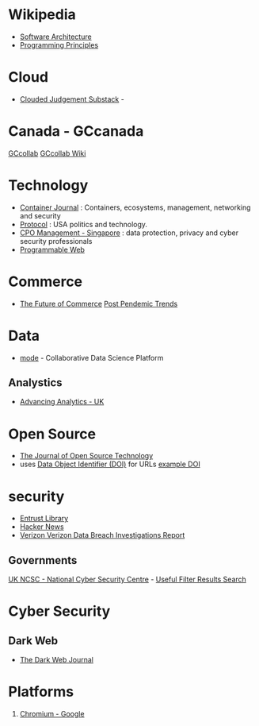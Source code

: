 
# Wikipedia
- [Software Architecture](https://en.wikipedia.org/wiki/Category:Software_architecture)
- [Programming Principles](https://en.wikipedia.org/wiki/Category:Programming_principles)

# Cloud
- [Clouded Judgement Substack](https://cloudedjudgement.substack.com/) -

# Canada - GCcanada
[GCcollab](http://gccollab.ca/)
[GCcollab Wiki](https://wiki.gccollab.ca/Main_Page)


# Technology
- [Container Journal](https://containerjournal.com/) : Containers, ecosystems, management, networking and security
- [Protocol](https://www.protocol.com/) : USA politics and technology.
- [CPO Management - Singapore](https://www.cpomagazine.com/) : data protection, privacy and cyber security professionals
- [Programmable Web](https://www.programmableweb.com/)

# Commerce
- [The Future of Commerce](https://www.the-future-of-commerce.com/) [Post Pendemic Trends](https://www.the-future-of-commerce.com/2020/12/03/2021-customer-service-trends/)

# Data
- [mode](https://mode.com) - Collaborative Data Science Platform

## Analystics
- [Advancing Analytics - UK](https://www.advancinganalytics.co.uk/)

# Open Source
- [The Journal of Open Source Technology](https://joss.theoj.org/)
- uses [Data Object Identifier (DOI)](https://doi.org/10.3886/ICPSR06849) for URLs [example DOI](https://joss.theoj.org/papers/10.21105/joss.03167)

# security
- [Entrust Library](https://www.entrust.com/documentation)
- [Hacker News](https://news.ycombinator.com/news)
- [Verizon Verizon Data Breach Investigations Report](https://www.verizon.com/business/resources/reports/dbir/)

## Governments
[UK NCSC - National Cyber Security Centre](https://www.ncsc.gov.uk/) - [Useful Filter Results Search](https://www.ncsc.gov.uk/section/advice-guidance/all-topics?allTopics=true&topics=access%20control&sort=date%2Bdesc)


# Cyber Security
## Dark Web
- [The Dark Web Journal](https://darkwebjournal.com/)

# Platforms
1. [Chromium - Google ](https://www.chromium.org/)
